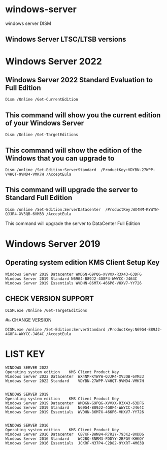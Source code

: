 # windows-server
windows server DISM

## Windows Server LTSC/LTSB versions


# Windows Server 2022

## Windows Server 2022 Standard Evaluation to Full Edition
````
Dism /Online /Get-CurrentEdition
````

## This command will show you the current edition of your Windows Server
````
Dism /Online /Get-TargetEditions
````

## This command will show the edition of the Windows that you can upgrade to
````
Dism /online /Set-Edition:ServerStandard  /ProductKey:VDYBN-27WPP-V4HQT-9VMD4-VMK7H /AcceptEula
````

## This command will upgrade the server to Standard Full Edition
````
Dism /online /Set-Edition:ServerDatacenter  /ProductKey:WX4NM-KYWYW-QJJR4-XV3QB-6VM33 /AcceptEula
````

This command will upgrade the server to DataCenter Full Edition


# Windows Server 2019

## Operating system edition KMS Client Setup Key
````
Windows Server 2019 Datacenter WMDGN-G9PQG-XVVXX-R3X43-63DFG
Windows Server 2019 Standard N69G4-B89J2-4G8F4-WWYCC-J464C
Windows Server 2019 Essentials WVDHN-86M7X-466P6-VHXV7-YY726
````

## CHECK VERSION SUPPORT

````
DISM.exe /Online /Get-TargetEditions
````

#๒ CHANGE VERSION
````
DISM.exe /online /Set-Edition:ServerStandard /ProductKey:N69G4-B89J2-4G8F4-WWYCC-J464C /AcceptEula
````


# LIST KEY
````
WINDOWS SERVER 2022
Operating system edition	KMS Client Product Key
Windows Server 2022 Datacenter	WX4NM-KYWYW-QJJR4-XV3QB-6VM33
Windows Server 2022 Standard	VDYBN-27WPP-V4HQT-9VMD4-VMK7H


WINDOWS SERVER 2019
Operating system edition	KMS Client Product Key
Windows Server 2019 Datacenter	WMDGN-G9PQG-XVVXX-R3X43-63DFG
Windows Server 2019 Standard	N69G4-B89J2-4G8F4-WWYCC-J464C
Windows Server 2019 Essentials	WVDHN-86M7X-466P6-VHXV7-YY726


WINDOWS SERVER 2016
Operating system edition	KMS Client Product Key
Windows Server 2016 Datacenter	CB7KF-BWN84-R7R2Y-793K2-8XDDG
Windows Server 2016 Standard	WC2BQ-8NRM3-FDDYY-2BFGV-KHKQY
Windows Server 2016 Essentials	JCKRF-N37P4-C2D82-9YXRT-4M63B
````


